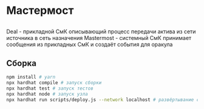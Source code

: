 # Мастермост

## 

Deal - прикладной СмК описывающий процесс передачи актива из сети источника в сеть назначения
Mastermost - системный СмК принимает сообщения из прикладных СмК и создаёт события для оракула
## Сборка

```bash
npm install # yarn
npx hardhat compile # запуск сборки
npx hardhat test # запуск тестов
npx hardhat node # запуск узла
npx hardhat run scripts/deploy.js --network localhost # развёртывание смарт-контракта в локальной сети

```


